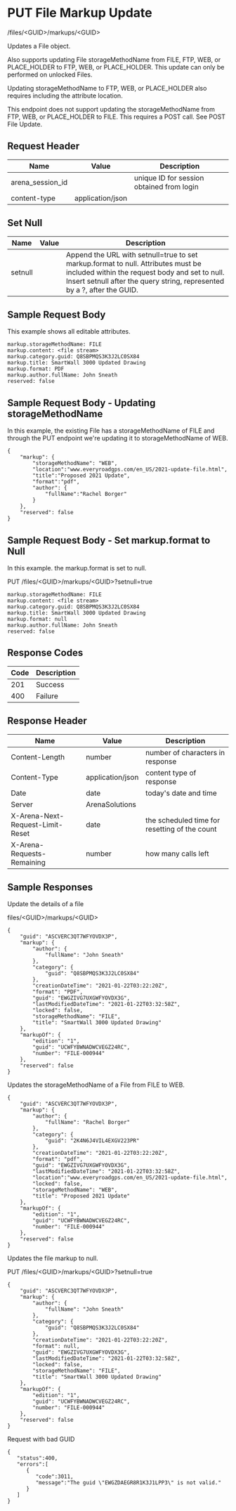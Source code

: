 # PUT File Markup Update
/files/&lt;GUID&gt;/markups/&lt;GUID&gt;

Updates a  File object.

Also supports updating File storageMethodName from FILE, FTP, WEB, or PLACE_HOLDER to FTP, WEB, or PLACE_HOLDER. This update can only be performed on unlocked Files.

Updating storageMethodName to  FTP, WEB, or PLACE_HOLDER also requires including the attribute location.

This endpoint does not support updating the storageMethodName from FTP, WEB, or PLACE_HOLDER to FILE. This requires a POST call. See POST File  Update.

## Request Header

| Name<br> | Value<br> | Description<br> |
|  --- |  --- |  --- | 
| arena_session_id<br> |   | unique ID for session obtained from login<br> |
| content-type<br> | application/json<br> |   |

## Set Null

| Name<br> | Value<br> | Description<br> |
|  --- |  --- |  --- | 
| setnull<br> |   | Append the URL with setnull=true to set markup.format to null. Attributes must be included within the request body and set to null. Insert setnull after the query string, represented by a ?, after the GUID.<br> |

## Sample Request Body

          
        

This example shows all editable attributes.

```
markup.storageMethodName: FILE
markup.content: <file stream>
markup.category.guid: Q8SBPMQS3K3J2LC0SX84
markup.title: SmartWall 3000 Updated Drawing
markup.format: PDF
markup.author.fullName: John Sneath
reserved: false
```
## Sample Request Body - Updating storageMethodName
In this example, the existing File  has a storageMethodName of FILE and through the PUT endpoint we're updating it to storageMethodName of WEB.

```
{
    "markup": {
        "storageMethodName": "WEB",
        "location":"www.everyroadgps.com/en_US/2021-update-file.html",
        "title":"Proposed 2021 Update",
        "format":"pdf",
        "author": {
            "fullName":"Rachel Borger"
        }
    },
    "reserved": false
}
```
## Sample Request Body - Set markup.format to Null
In this example. the markup.format is set to null.

PUT /files/&lt;GUID&gt;/markups/&lt;GUID&gt;?setnull=true

```
markup.storageMethodName: FILE
markup.content: <file stream>
markup.category.guid: Q8SBPMQS3K3J2LC0SX84
markup.title: SmartWall 3000 Updated Drawing
markup.format: null
markup.author.fullName: John Sneath
reserved: false
```
## Response Codes

| Code<br> | Description<br> |
|  --- |  --- | 
| 201<br> | Success<br> |
| 400<br> | Failure<br> |

## Response Header

| Name<br> | Value<br> | Description<br> |
|  --- |  --- |  --- | 
| Content-Length<br> | number<br> | number of characters in response<br> |
| Content-Type<br> | application/json<br> | content type of response<br> |
| Date<br> | date<br> | today's date and time<br> |
| Server<br> | ArenaSolutions<br> |   |
| X-Arena-Next-Request-Limit-Reset<br> | date<br> | the scheduled time for resetting of the count<br> |
| X-Arena-Requests-Remaining<br> | number<br> | how many calls left<br> |

## Sample Responses
Update the details of a file

files/&lt;GUID&gt;/markups/&lt;GUID&gt;

```
{
    "guid": "ASCVERC3QT7WFYOVDX3P",
    "markup": {
        "author": {
            "fullName": "John Sneath"
        },
        "category": {
            "guid": "Q8SBPMQS3K3J2LC0SX84"
        },
        "creationDateTime": "2021-01-22T03:22:20Z",
        "format": "PDF",
        "guid": "EWGZIVG7UXGWFYOVDX3G",
        "lastModifiedDateTime": "2021-01-22T03:32:58Z",
        "locked": false,
        "storageMethodName": "FILE",
        "title": "SmartWall 3000 Updated Drawing"
    },
    "markupOf": {
        "edition": "1",
        "guid": "UCWFYBWNADWCVEGZ24RC",
        "number": "FILE-000944"
    },
    "reserved": false
}
```
Updates the storageMethodName of a File from FILE to WEB.

```
{
    "guid": "ASCVERC3QT7WFYOVDX3P",
    "markup": {
        "author": {
            "fullName": "Rachel Borger"
        },
        "category": {
            "guid": "2K4N6J4VIL4EXGV223PR"
        },
        "creationDateTime": "2021-01-22T03:22:20Z",
        "format": "pdf",
        "guid": "EWGZIVG7UXGWFYOVDX3G",
        "lastModifiedDateTime": "2021-01-22T03:32:58Z",
        "location":"www.everyroadgps.com/en_US/2021-update-file.html",
        "locked": false,
        "storageMethodName": "WEB",
        "title": "Proposed 2021 Update"
    },
    "markupOf": {
        "edition": "1",
        "guid": "UCWFYBWNADWCVEGZ24RC",
        "number": "FILE-000944"
    },
    "reserved": false
}
```
Updates the file markup to null.

PUT /files/&lt;GUID&gt;/markups/&lt;GUID&gt;?setnull=true

```
{
    "guid": "ASCVERC3QT7WFYOVDX3P",
    "markup": {
        "author": {
            "fullName": "John Sneath"
        },
        "category": {
            "guid": "Q8SBPMQS3K3J2LC0SX84"
        },
        "creationDateTime": "2021-01-22T03:22:20Z",
        "format": null,
        "guid": "EWGZIVG7UXGWFYOVDX3G",
        "lastModifiedDateTime": "2021-01-22T03:32:58Z",
        "locked": false,
        "storageMethodName": "FILE",
        "title": "SmartWall 3000 Updated Drawing"
    },
    "markupOf": {
        "edition": "1",
        "guid": "UCWFYBWNADWCVEGZ24RC",
        "number": "FILE-000944"
    },
    "reserved": false
}
```
Request with bad GUID

```
{  
   "status":400,
   "errors":[  
      {  
         "code":3011,
         "message":"The guid \"EWGZDAEGR8R1K3J1LPP3\" is not valid."
      }
   ]
}
```
